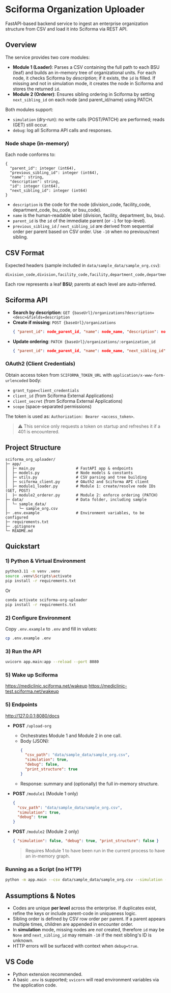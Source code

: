 # Sciforma Organization Uploader

FastAPI-based backend service to ingest an enterprise organization structure from CSV and load it into Sciforma via REST API.

## Overview

The service provides two core modules:

- **Module 1 (Loader)**: Parses a CSV containing the full path to each BSU (leaf) and builds an in-memory tree of organizational units. For each node, it checks Sciforma by _description_; if it exists, the `id` is filled. If missing and not in simulation mode, it creates the node in Sciforma and stores the returned `id`.
- **Module 2 (Orderer)**: Ensures sibling ordering in Sciforma by setting `next_sibling_id` on each node (and parent_id/name) using PATCH.

Both modules support:

- `simulation` (dry-run): no write calls (POST/PATCH) are performed; reads (GET) still occur.
- `debug`: log all Sciforma API calls and responses.

### Node shape (in-memory)

Each node conforms to:

```
{
  "parent_id": integer (int64),
  "previous_sibling_id": integer (int64),
  "name": string,
  "description": string,
  "id": integer (int64),
  "next_sibling_id": integer (int64)
}
```

- `description` is the code for the node (division_code, facility_code, department_code, bu_code, or bsu_code).
- `name` is the human-readable label (division, facility, department, bu, bsu).
- `parent_id` is the `id` of the immediate parent (or `-1` for top-level).
- `previous_sibling_id` / `next_sibling_id` are derived from sequential order per parent based on CSV order. Use `-10` when no previous/next sibling.

## CSV Format

Expected headers (sample included in `data/sample_data/sample_org.csv`):

```
division_code,division,facility_code,facility,department_code,department,bu_code,bu,bsu_code,bsu
```

Each row represents a leaf **BSU**; parents at each level are auto-inferred.

## Sciforma API

- **Search by description**: `GET {baseUrl}/organizations?description=<desc>&fields=description`
- **Create if missing**: `POST {baseUrl}/organizations`
  ```json
  { "parent_id": node_parent_id, "name": node_name, "description": node_description, "next_sibling_id": -10 }
  ```
- **Update ordering**: `PATCH {baseUrl}/organizations/:organization_id`
  ```json
  { "parent_id": node_parent_id, "name": node_name, "next_sibling_id": node_next_sibling_id }
  ```

### OAuth2 (Client Credentials)

Obtain access token from `SCIFORMA_TOKEN_URL` with `application/x-www-form-urlencoded` body:

- `grant_type=client_credentials`
- `client_id` (from Sciforma External Applications)
- `client_secret` (from Sciforma External Applications)
- `scope` (space-separated permissions)

The token is used as: `Authorization: Bearer <access_token>`.

> ⚠️ This service only requests a token on startup and refreshes it if a 401 is encountered.

## Project Structure

```
sciforma_org_uploader/
├─ app/
│  ├─ main.py                  # FastAPI app & endpoints
│  ├─ models.py                # Node models & constants
│  ├─ utils.py                 # CSV parsing and tree building
│  ├─ sciforma_client.py       # OAuth2 and Sciforma API client
│  ├─ module1_loader.py        # Module 1: create/resolve node IDs (GET, POST)
│  ├─ module2_orderer.py       # Module 2: enforce ordering (PATCH)
├─ data/                       # Data folder, including sample
│  └─ sample_data/
│     └─ sample_org.csv
├─ .env.example                # Environment variables, to be configured
├─ requirements.txt
├─ .gitignore
└─ README.md
```

## Quickstart

### 1) Python & Virtual Environment

```bash
python3.11 -m venv .venv
source .venv\Scripts\activate
pip install -r requirements.txt
```

Or

```bash
conda activate sciforma-org-uploader
pip install -r requirements.txt
```

### 2) Configure Environment

Copy `.env.example` to `.env` and fill in values:

```bash
cp .env.example .env
```

### 3) Run the API

```bash
uvicorn app.main:app --reload --port 8080
```

### 5) Wake up Sciforma

https://mediclinic.sciforma.net/wakeup
https://mediclinic-test.sciforma.net/wakeup

### 5) Endpoints

http://127.0.0.1:8080/docs

- **POST** `/upload-org`

  - Orchestrates Module 1 and Module 2 in one call.
  - Body (JSON):
    ```json
    {
      "csv_path": "data/sample_data/sample_org.csv",
      "simulation": true,
      "debug": false,
      "print_structure": true
    }
    ```
  - Response: summary and (optionally) the full in-memory structure.

- **POST** `/module1` (Module 1 only)

  ```json
  {
    "csv_path": "data/sample_data/sample_org.csv",
    "simulation": true,
    "debug": true
  }
  ```

- **POST** `/module2` (Module 2 only)
  ```json
  { "simulation": false, "debug": true, "print_structure": false }
  ```
  > Requires Module 1 to have been run in the current process to have an in-memory graph.

### Running as a Script (no HTTP)

```bash
python -m app.main --csv data/sample_data/sample_org.csv --simulation --print-structure
```

## Assumptions & Notes

- Codes are unique **per level** across the enterprise. If duplicates exist, refine the keys or include parent-code in uniqueness logic.
- Sibling order is defined by CSV row order per parent. If a parent appears multiple times, children are appended in encounter order.
- In **simulation** mode, missing nodes are _not_ created, therefore `id` may be `None` and `next_sibling_id` may remain `-10` if the next sibling's ID is unknown.
- HTTP errors will be surfaced with context when `debug=true`.

## VS Code

- Python extension recommended.
- A basic `.env` is supported; `uvicorn` will read environment variables via the application code.
